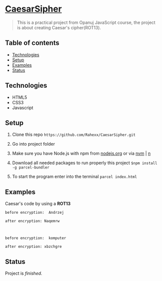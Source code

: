 # [CaesarSipher](https://github.com/Rahexx/CaesarSipher)

> This is a practical project from Opanuj JavaScript course, the project is about creating Caesar's cipher(ROT13).

## Table of contents

- [Technologies](#technologies)
- [Setup](#setup)
- [Examples](#examples)
- [Status](#status)

## Technologies

- HTML5
- CSS3
- Javascript

## Setup

1. Clone this repo `https://github.com/Rahexx/CaesarSipher.git`

2. Go into project folder

3. Make sure you have Node.js with npm from [nodejs.org](https://nodejs.org/en/) or via [nvm](https://github.com/nvm-sh/nvm) | [n](https://github.com/tj/n)

4. Download all needed packages to run properly this project `$npm install -g parcel-bundler`
5. To start the program enter into the terminal `parcel index.html`

## Examples

Caesar's code by using a **ROT13**

```
before encryption:  Andrzej

after encryption: Naqemrw



before encryption:  komputer

after encryption: xbzchgre
```

## Status

Project is _finished_.
